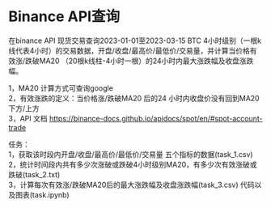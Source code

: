 # Binance API查询
 在binance API 现货交易查询2023-01-01至2023-03-15 BTC 4小时级别（一根k线代表4小时）的交易数据，开盘/收盘/最高价/最低价/交易量，并计算当价格有效涨/跌破MA20 （20根k线柱-4小时一根）的24小时内最大涨跌幅及收盘涨跌幅。

1，MA20 计算方式可查询google  
2，有效涨跌的定义：当价格涨/跌破MA20 后的24 小时内收盘价没有回到MA20 下方/上方  
3，API 文档 https://binance-docs.github.io/apidocs/spot/en/#spot-account-trade  

任务：  
1，获取该时段内开盘/收盘/最高价/最低价/交易量 五个指标的数据(task_1.csv)  
2，统计时间段内共有多少次涨破或跌破4小时级别MA20，有多少次有效涨破或跌破(task_2.txt)  
3，计算每次有效涨/跌破MA20后的最大涨跌幅及收盘涨跌幅(task_3.csv)
代码以及图表(task.ipynb)

